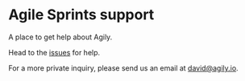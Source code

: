 # Agile Sprints support

A place to get help about Agily.

Head to the [issues](https://github.com/agily-technologies/support/issues) for help.

For a more private inquiry, please send us an email at [david@agily.io](mailto:david@agily.io).
